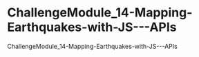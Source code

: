 # ChallengeModule_14-Mapping-Earthquakes-with-JS---APIs
ChallengeModule_14-Mapping-Earthquakes-with-JS---APIs

